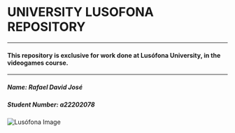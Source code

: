 # UNIVERSITY LUSOFONA REPOSITORY
---
#### This repository is exclusive for work done at Lusófona University, in the videogames course.
---
 ##### Name: Rafael David José 
 ##### Student Number: a22202078
 
 ![Lusófona Image](https://upload.wikimedia.org/wikipedia/commons/1/1a/Logo_ulht_horizontal_v1-01.png)
